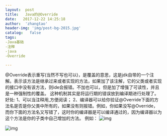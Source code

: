```yaml
---
layout:  post
title:   Java的@Override
date:   2017-12-22 14:25:18
author:  'zhangtao'
header-img: 'img/post-bg-2015.jpg'
catalog:   false
tags:
-Java基础
-注释
-java
-Override

---
```





@Override表示重写(当然不写也可以)，是覆盖的意思，这是jdk自带的一个注解。表示该方法是继承过来或者实现的方法，如果加了该注解，它的父类或者实现的接口中没有该方法，则ide会报错。不加也可以，但是加了增强了可读性，并且是一种强制性的覆盖。 这种机制其实是将运行期的错误放到编译期进行处理了。  好处:  1、可以当注释用,方便阅读；  2、编译器可以给你验证@Override下面的方法名是否是你父类中所有的，如果没有则报错。例如，你如果没写@Override，而你下面的方法名又写错了，这时你的编译器是可以编译通过的，因为编译器以为这个方法是你的子类中自己增加的方法。  例如：  ![img](https://img-blog.csdn.net/20171222142336975?watermark/2/text/aHR0cDovL2Jsb2cuY3Nkbi5uZXQvd3N6Y3kxOTk1MDM=/font/5a6L5L2T/fontsize/400/fill/I0JBQkFCMA==/dissolve/70/gravity/SouthEast)


![img](https://img-blog.csdn.net/20171222142421609?watermark/2/text/aHR0cDovL2Jsb2cuY3Nkbi5uZXQvd3N6Y3kxOTk1MDM=/font/5a6L5L2T/fontsize/400/fill/I0JBQkFCMA==/dissolve/70/gravity/SouthEast)


